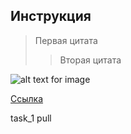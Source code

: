 ## Инструкция

>Первая цитата
>> Вторая цитата

![alt text for image](995.jpg)

[Ссылка](https://t.me/+onYatGDyQ6piMTMy)

task_1
 pull
